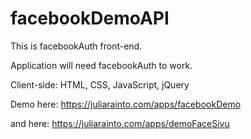# facebookDemoAPI
This is facebookAuth front-end. 

Application will need facebookAuth to work.

Client-side: HTML, CSS, JavaScript, jQuery

Demo here: https://juliarainto.com/apps/facebookDemo

and here: https://juliarainto.com/apps/demoFaceSivu

